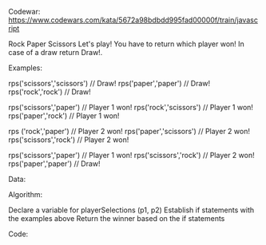 Codewar: https://www.codewars.com/kata/5672a98bdbdd995fad00000f/train/javascript

Rock Paper Scissors
Let's play! You have to return which player won! In case of a draw return Draw!.

Examples:

rps('scissors','scissors') // Draw!
rps('paper','paper') // Draw!
rps('rock','rock') // Draw!

rps('scissors','paper') // Player 1 won!
rps('rock','scissors') // Player 1 won!
rps('paper','rock') // Player 1 won!

rps ('rock','paper') // Player 2 won!
rps('paper','scissors') // Player 2 won!
rps('scissors','rock') // Player 2 won!

rps('scissors','paper') // Player 1 won!
rps('scissors','rock') // Player 2 won!
rps('paper','paper') // Draw!

Data:

Algorithm:

Declare a variable for playerSelections (p1, p2)
Establish if statements with the examples above
Return the winner based on the if statements

Code:
